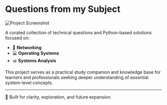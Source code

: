 # Questions from my Subject

![Project Screenshot](https://github.com/user-attachments/assets/c800aba4-8553-4404-af83-1d7b84b9c3f4)

A curated collection of technical questions and Python-based solutions focused on:

- 🧠 **Networking**
- 💻 **Operating Systems**
- 📊 **Systems Analysis**

This project serves as a practical study companion and knowledge base for learners and professionals seeking deeper understanding of essential system-level concepts.

---

🎯 Built for clarity, exploration, and future expansion.

